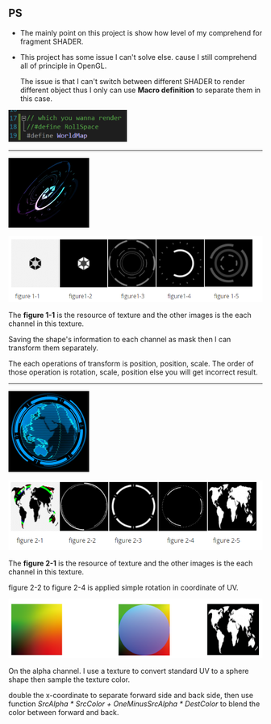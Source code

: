 ## PS

- The mainly point on this project is show how level of my comprehend for fragment SHADER.

- This project has some issue I can't solve else. cause I still comprehend all of principle in OpenGL.

  The issue is that I can't switch between different SHADER to render different object thus I only can use **Macro definition** to separate them in this case.

<img src=".\mdasset\MacroDefinition.png" alt="MacroDefinition" style="zoom: 80%;" />

------



<img src=".\mdasset\RollSpace.gif" alt="RollSpace" style="zoom:25%;" />

![figure1](.\mdasset\figure1.png)





The **figure 1-1** is the resource of texture and the other images is the each channel in this texture.

Saving the shape's information to each channel as mask then I can transform them separately.

The each operations of transform is position, position, scale.  The order of those operation is rotation, scale, position else you will get incorrect result. 



------



<img src=".\mdasset\WorldMap.gif" alt="WorldMap" style="zoom:25%;" />



![figure2](.\mdasset\figure2.png)

The **figure 2-1** is the resource of texture and the other images is the each channel in this texture.

figure 2-2 to figure 2-4 is applied simple rotation in coordinate of UV.



![figure3](.\mdasset\figure3.png)

On the alpha channel. I use a texture to convert standard UV to a sphere shape then sample the texture color. 

double the x-coordinate to separate forward side and back side, then use function  *SrcAlpha \* SrcColor + OneMinusSrcAlpha \* DestColor* to blend the color between forward and back.

